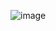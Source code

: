 ![image](https://github.com/OG93-COM/META-FrontEnd-Developer/assets/132763749/af906b43-6a2a-4955-9216-ce9cb2169d65)
